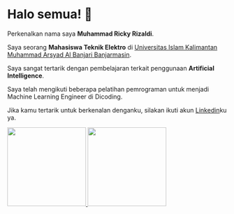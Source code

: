 # Halo semua! 👋

Perkenalkan nama saya **Muhammad Ricky Rizaldi**.<br>

Saya seorang **Mahasiswa Teknik Elektro** di [Universitas Islam Kalimantan Muhammad Arsyad Al Banjari Banjarmasin](https://uniska-bjm.ac.id).<br>

Saya sangat tertarik dengan pembelajaran terkait penggunaan **Artificial Intelligence**.<br>

Saya telah mengikuti beberapa pelatihan pemrograman untuk menjadi Machine Learning Engineer di Dicoding.<br>

Jika kamu tertarik untuk berkenalan denganku, silakan ikuti akun [Linkedin](https://www.linkedin.com/in/mrickyr)ku ya.

<p align="left">
<a href="https://github.com/mrickyrizaldi">
  <img height="180em" src="https://github-readme-stats-eight-theta.vercel.app/api?username=mrickyrizaldi&show_icons=true&theme=algolia&include_all_commits=true&count_private=true"/>
  <img height="180em" src="https://github-readme-stats-eight-theta.vercel.app/api/top-langs/?username=mrickyrizaldi&layout=compact&theme=algolia"/>
</a>
</p>
